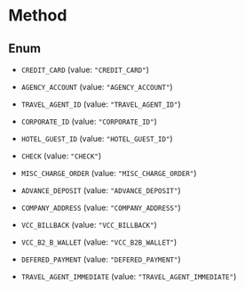 

# Method

## Enum


* `CREDIT_CARD` (value: `"CREDIT_CARD"`)

* `AGENCY_ACCOUNT` (value: `"AGENCY_ACCOUNT"`)

* `TRAVEL_AGENT_ID` (value: `"TRAVEL_AGENT_ID"`)

* `CORPORATE_ID` (value: `"CORPORATE_ID"`)

* `HOTEL_GUEST_ID` (value: `"HOTEL_GUEST_ID"`)

* `CHECK` (value: `"CHECK"`)

* `MISC_CHARGE_ORDER` (value: `"MISC_CHARGE_ORDER"`)

* `ADVANCE_DEPOSIT` (value: `"ADVANCE_DEPOSIT"`)

* `COMPANY_ADDRESS` (value: `"COMPANY_ADDRESS"`)

* `VCC_BILLBACK` (value: `"VCC_BILLBACK"`)

* `VCC_B2_B_WALLET` (value: `"VCC_B2B_WALLET"`)

* `DEFERED_PAYMENT` (value: `"DEFERED_PAYMENT"`)

* `TRAVEL_AGENT_IMMEDIATE` (value: `"TRAVEL_AGENT_IMMEDIATE"`)



